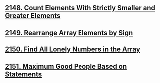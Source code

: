 ## [2148. Count Elements With Strictly Smaller and Greater Elements](https://leetcode.com/contest/weekly-contest-277/problems/count-elements-with-strictly-smaller-and-greater-elements)

## [2149. Rearrange Array Elements by Sign](https://leetcode.com/contest/weekly-contest-277/problems/rearrange-array-elements-by-sign)

## [2150. Find All Lonely Numbers in the Array](https://leetcode.com/contest/weekly-contest-277/problems/find-all-lonely-numbers-in-the-array)

## [2151. Maximum Good People Based on Statements](https://leetcode.com/contest/weekly-contest-277/problems/maximum-good-people-based-on-statements)
